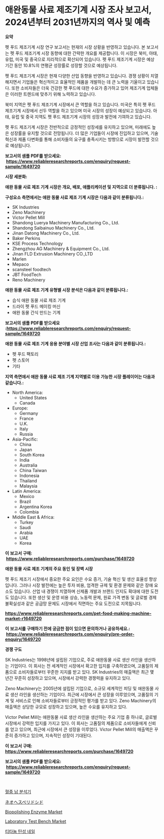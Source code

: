 <p><h1>애완동물 사료 제조기계 시장 조사 보고서, 2024년부터 2031년까지의 역사 및 예측</h1></p><p><strong>요약</strong></p>
<p><p>펫 푸드 제조기계 시장 연구 보고서는 현재의 시장 상황을 반영하고 있습니다. 본 보고서는 펫 푸드 제조기계 시장 동향에 대한 간략한 개요를 제공합니다. 이 시장은 북미, 아태, 유럽, 미국 및 중국으로 지리적으로 확산되어 있습니다. 펫 푸드 제조기계 시장은 예상 기간 동안 10.8%의 연평균 성장률로 성장할 것으로 예상됩니다.</p><p>펫 푸드 제조기계 시장은 현재 다양한 산업 동향을 반영하고 있습니다. 경쟁 상황이 치열해지면서 기업들은 혁신적이고 효율적인 제품을 개발하는 데 큰 노력을 기울이고 있습니다. 또한 소비자들은 더욱 건강한 펫 푸드에 대한 수요가 증가하고 있어 제조기계 업체들은 이러한 트렌드에 맞추기 위해 노력하고 있습니다.</p><p>북미 지역은 펫 푸드 제조기계 시장에서 큰 역할을 하고 있습니다. 미국은 특히 펫 푸드 제조기계 시장에서 선두 역할을 하고 있으며 미국 시장의 성장이 예상되고 있습니다. 아태, 유럽 및 중국 지역도 펫 푸드 제조기계 시장의 성장과 발전에 기여하고 있습니다.</p><p>펫 푸드 제조기계 시장은 전반적으로 긍정적인 성장세를 유지하고 있으며, 미래에도 높은 성장률을 유지할 것으로 전망됩니다. 더 많은 기업들이 시장에 진입하고 있으며, 기술 혁신과 제품 다변화를 통해 소비자들의 요구를 충족시키는 방향으로 시장이 발전할 것으로 예상됩니다.</p></p>
<p><strong>보고서의 샘플 PDF를 받으세요: &nbsp;<a href="https://www.reliableresearchreports.com/enquiry/request-sample/1649720">https://www.reliableresearchreports.com/enquiry/request-sample/1649720</a></strong></p>
<p><strong>시장 세분화:</strong></p>
<p><strong> 애완 동물 사료 제조 기계 시장은 개요, 배포, 애플리케이션 및 지역으로 더 분류됩니다. :</strong></p>
<p><strong>구성요소 측면에서는 애완 동물 사료 제조 기계 시장은 다음과 같이 분류됩니다.:</strong></p>
<p><ul><li>SK Industries</li><li>Zeno Machinery</li><li>Victor Pellet Mill</li><li>Shandong Luerya Machinery Manufacturing Co., Ltd.</li><li>Shandong Saibainuo Machinery Co., Ltd.</li><li>Jinan Datong Machinery Co., Ltd.</li><li>Baker Perkins</li><li>KSE Process Technology</li><li>Zhengzhou AG Machinery & Equipment Co., Ltd.</li><li>Jinan FLD Extrusion Machinery CO.,LTD</li><li>Marlen</li><li>Mepaco</li><li>scansteel foodtech</li><li>JBT FoodTech</li><li>Reno Machinery</li></ul></p>
<p><strong> 애완 동물 사료 제조 기계 유형별 시장 분석은 다음과 같이 분류됩니다.:</strong></p>
<p><ul><li>습식 애완 동물 사료 제조 기계</li><li>드라이 펫 푸드 메이킹 머신</li><li>애완 동물 간식 만드는 기계</li></ul></p>
<p><strong>보고서의 샘플 PDF를 받으세요 :<a href="https://www.reliableresearchreports.com/enquiry/request-sample/1649720">https://www.reliableresearchreports.com/enquiry/request-sample/1649720</a></strong></p>
<p><strong> 애완 동물 사료 제조 기계 응용 분야별 시장 산업 조사는 다음과 같이 분류됩니다.:</strong></p>
<p><ul><li>펫 푸드 팩토리</li><li>펫 스토어</li><li>기타</li></ul></p>
<p><strong>지역 측면에서 애완 동물 사료 제조 기계 지역별로 이용 가능한 시장 플레이어는 다음과 같습니다.:</strong></p>
<p><ul>
    <li>
        North America:
        <ul>
            <li>United States</li>
            <li>Canada</li>
        </ul>
    </li>
    <li>
        Europe:
        <ul>
            <li>Germany</li>
            <li>France</li>
            <li>U.K.</li>
            <li>Italy</li>
            <li>Russia</li>
        </ul>
    </li>
    <li>
        Asia-Pacific:
        <ul>
            <li>China</li>
            <li>Japan</li>
            <li>South Korea</li>
            <li>India</li>
            <li>Australia</li>
            <li>China Taiwan</li>
            <li>Indonesia</li>
            <li>Thailand</li>
            <li>Malaysia</li>
        </ul>
    </li>
    <li>
        Latin America:
        <ul>
            <li>Mexico</li>
            <li>Brazil</li>
            <li>Argentina Korea</li>
            <li>Colombia</li>
        </ul>
    </li>
    <li>
        Middle East & Africa:
        <ul>
            <li>Turkey</li>
            <li>Saudi</li>
            <li>Arabia</li>
            <li>UAE</li>
            <li>Korea</li>
        </ul>
    </li>
    </ul></p>
<p><strong>이 보고서 구매: &nbsp;<a href="https://www.reliableresearchreports.com/purchase/1649720">https://www.reliableresearchreports.com/purchase/1649720</a></strong></p>
<p><strong>애완 동물 사료 제조 기계의 주요 동인 및 장벽 시장</strong></p>
<p><p>펫 푸드 제조기 시장에서 중요한 주요 요인은 수요 증가, 기술 혁신 및 생산 효율성 향상입니다. 그러나 시장 발전에는 높은 투자 비용, 엄격한 규제 및 환경 문제와 같은 장애 요소도 있습니다. 산업 내 경쟁이 치열하며 신제품 개발과 브랜드 인지도 확대에 대한 도전도 있습니다. 또한 생산 및 운영 비용 상승, 노동력 문제, 원료 가격 변동 및 글로벌 경제 불확실성과 같은 공급망 문제도 시장에서 직면하는 주요 도전으로 지목됩니다.</p></p>
<p><strong><a href="https://www.reliableresearchreports.com/pet-food-making-machine-market-r1649720">https://www.reliableresearchreports.com/pet-food-making-machine-market-r1649720</a></strong></p>
<p><strong>이 보고서를 구매하기 전에 궁금한 점이 있으면 문의하거나 공유하세요.: &nbsp;<a href="https://www.reliableresearchreports.com/enquiry/pre-order-enquiry/1649720">https://www.reliableresearchreports.com/enquiry/pre-order-enquiry/1649720</a></strong></p>
<p><strong>경쟁 구도</strong></p>
<p><p>SK Industries는 1998년에 설립된 기업으로, 주로 애완동물 사료 생산 라인을 생산하는 기업이다. 이 회사는 전 세계적인 시장에서 확고한 입지를 구축하였으며, 고품질의 제품으로 소비자들로부터 꾸준한 지지를 받고 있다. SK Industries의 매출액은 최근 몇 년간 꾸준히 성장하고 있으며, 시장에서 강력한 경쟁력을 유지하고 있다.</p><p>Zeno Machinery는 2005년에 설립된 기업으로, 소규모 세계적인 피딩 및 애완동물 사료 생산 라인을 생산하는 기업이다. 최근에 시장에서 큰 성장을 이루었으며, 고품질의 기계 및 서비스로 인해 소비자들로부터 긍정적인 평가를 받고 있다. Zeno Machinery의 매출액은 상당한 규모로 성장하고 있으며, 높은 수요를 유지하고 있다.</p><p>Victor Pellet Mill는 애완동물 사료 생산 라인을 생산하는 주요 기업 중 하나로, 글로벌 시장에서 강력한 입지를 가지고 있다. 이 회사는 고품질의 제품으로 소비자들에게 신뢰를 얻고 있으며, 최근에 시장에서 큰 성장을 이루었다. Victor Pellet Mill의 매출액은 꾸준히 증가하고 있으며, 지속적인 성장이 기대된다.</p></p>
<p><strong>이 보고서 구매: &nbsp; <a href="https://www.reliableresearchreports.com/purchase/1649720">https://www.reliableresearchreports.com/purchase/1649720</a></strong></p>
<p><strong>보고서의 샘플 PDF를 받으세요: &nbsp;<a href="https://www.reliableresearchreports.com/enquiry/request-sample/1649720">https://www.reliableresearchreports.com/enquiry/request-sample/1649720</a></strong><strong></strong></p>
<p>&nbsp;</p>
<p><p><a href="https://github.com/vsckjg50460/Market-Research-Report-List-1/blob/main/200679128719.md">혈중 납 분석기</a></p><p><a href="https://github.com/lrlmopnhwd79300/Market-Research-Report-List-1/blob/main/568875631259.md">ネオヘスペリドシド</a></p><p><a href="https://issuu.com/reportprime-2/docs/biopolishing-enzyme-market-size-2030.pptx">Biopolishing Enzyme Market</a></p><p><a href="https://github.com/abdelrhmankishk22/Market-Research-Report-List-4/blob/main/laboratory-test-bench-market.md">Laboratory Test Bench Market</a></p><p><a href="https://github.com/akzkkws047661437/Market-Research-Report-List-1/blob/main/782676228718.md">티타늄 탄성 네일</a></p></p>